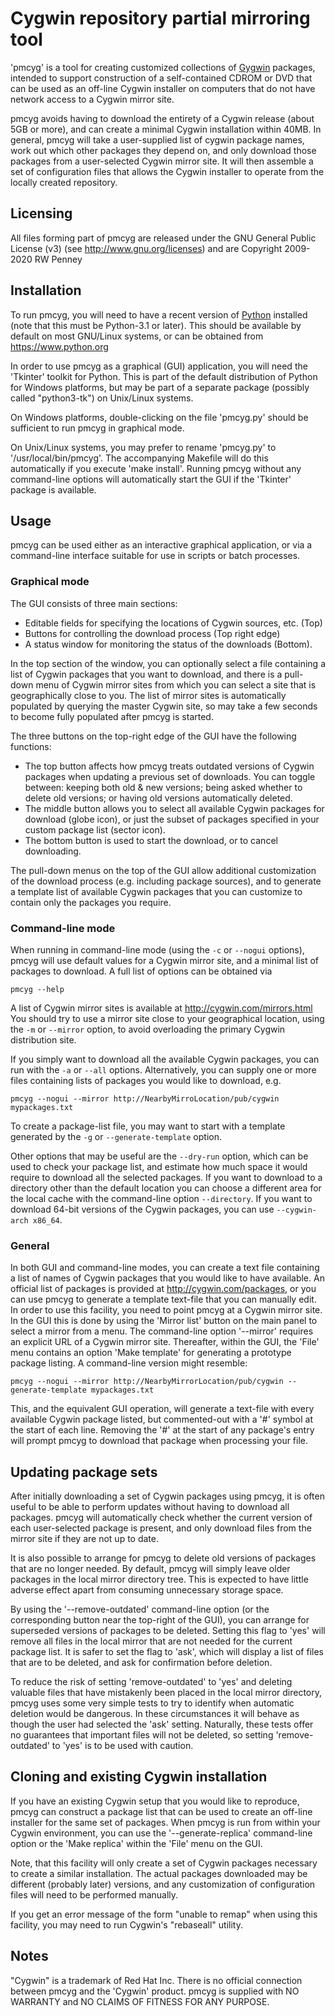 # Cygwin repository partial mirroring tool

'pmcyg' is a tool for creating customized collections of
[Gygwin](https://www.cygwin.com) packages,
intended to support construction of a self-contained CDROM or DVD
that can be used as an off-line Cygwin installer on computers that
do not have network access to a Cygwin mirror site.

pmcyg avoids having to download the entirety of a Cygwin release
(about 5GB or more), and can create a minimal Cygwin installation within 40MB.
In general, pmcyg will take a user-supplied list of cygwin package names,
work out which other packages they depend on, and only download those packages
from a user-selected Cygwin mirror site.  It will then assemble a set of
configuration files that allows the Cygwin installer to operate from
the locally created repository.


## Licensing

All files forming part of pmcyg are released under
the GNU General Public License (v3) (see http://www.gnu.org/licenses)
and are Copyright 2009-2020 RW Penney


## Installation

To run pmcyg, you will need to have a recent version of
[Python](https://www.python.org) installed
(note that this must be Python-3.1 or later). This should be available
by default on most GNU/Linux systems, or can be obtained from
https://www.python.org

In order to use pmcyg as a graphical (GUI) application, you will need
the 'Tkinter' toolkit for Python. This is part of the default distribution of
Python for Windows platforms, but may be part of a separate package
(possibly called "python3-tk") on Unix/Linux systems.

On Windows platforms, double-clicking on the file 'pmcyg.py' should be
sufficient to run pmcyg in graphical mode.

On Unix/Linux systems, you may prefer to rename 'pmcyg.py'
to '/usr/local/bin/pmcyg'. The accompanying Makefile will do this
automatically if you execute 'make install'. Running pmcyg without any
command-line options will automatically start the GUI if the 'Tkinter'
package is available.


## Usage

pmcyg can be used either as an interactive graphical application,
or via a command-line interface suitable for use in scripts or batch processes.

### Graphical mode

The GUI consists of three main sections:
  * Editable fields for specifying the locations of Cygwin sources, etc. (Top)
  * Buttons for controlling the download process (Top right edge)
  * A status window for monitoring the status of the downloads (Bottom).

In the top section of the window, you can optionally select a file containing
a list of Cygwin packages that you want to download, and there is a pull-down
menu of Cygwin mirror sites from which you can select a site that is
geographically close to you. The list of mirror sites is automatically
populated by querying the master Cygwin site, so may take a few seconds
to become fully populated after pmcyg is started.

The three buttons on the top-right edge of the GUI have the following functions:
  * The top button affects how pmcyg treats outdated versions of Cygwin packages
    when updating a previous set of downloads. You can toggle between:
    keeping both old & new versions; being asked whether to delete old versions;
    or having old versions automatically deleted.
  * The middle button allows you to select all available Cygwin packages
    for download (globe icon), or just the subset of packages specified
    in your custom package list (sector icon).
  * The bottom button is used to start the download, or to cancel downloading.

The pull-down menus on the top of the GUI allow additional customization
of the download process (e.g. including package sources), and to generate
a template list of available Cygwin packages that you can customize
to contain only the packages you require.

### Command-line mode

When running in command-line mode (using the `-c` or `--nogui` options),
pmcyg will use default values for a Cygwin mirror site, and a minimal
list of packages to download. A full list of options can be obtained via

```
pmcyg --help
```

A list of Cygwin mirror sites is available at http://cygwin.com/mirrors.html
You should try to use a mirror site close to your geographical location,
using the `-m` or `--mirror` option, to avoid overloading the primary
Cygwin distribution site.

If you simply want to download all the available Cygwin packages,
you can run with the `-a` or `--all` options. Alternatively, you can
supply one or more files containing lists of packages you would like
to download, e.g.

```
pmcyg --nogui --mirror http://NearbyMirroLocation/pub/cygwin mypackages.txt
```

To create a package-list file, you may want to start with a template
generated by the `-g` or `--generate-template` option.

Other options that may be useful are the `--dry-run` option, which can be used
to check your package list, and estimate how much space it would require
to download all the selected packages. If you want to download to a directory
other than the default location you can choose a different area for the
local cache with the command-line option `--directory`. If you want
to download 64-bit versions of the Cygwin packages, you can use
`--cygwin-arch x86_64`.


### General

In both GUI and command-line modes, you can create a text file
containing a list of names of Cygwin packages that you would like to
have available. An official list of packages is provided at
http://cygwin.com/packages, or you can use pmcyg to generate a template
text-file that you can manually edit. In order to use this facility,
you need to point pmcyg at a Cygwin mirror site. In the GUI
this is done by using the 'Mirror list' button on the main panel to select
a mirror from a menu. The command-line option '--mirror' requires an
explicit URL of a Cygwin mirror site. Thereafter, within the GUI,
the 'File' menu contains an option 'Make template' for generating
a prototype package listing. A command-line version might resemble:

```
pmcyg --nogui --mirror http://NearbyMirrorLocation/pub/cygwin --generate-template mypackages.txt
```

This, and the equivalent GUI operation, will generate a text-file
with every available Cygwin package listed, but commented-out with
a '#' symbol at the start of each line. Removing the '#' at the start
of any package's entry will prompt pmcyg to download that package when
processing your file.



## Updating package sets

After initially downloading a set of Cygwin packages using pmcyg, it is often
useful to be able to perform updates without having to download all packages.
pmcyg will automatically check whether the current version of each
user-selected package is present, and only download files from the mirror site
if they are not up to date.

It is also possible to arrange for pmcyg to delete old versions of packages
that are no longer needed. By default, pmcyg will simply leave older packages
in the local mirror directory tree. This is expected to have little adverse
effect apart from consuming unnecessary storage space.

By using the '--remove-outdated' command-line option (or the corresponding
button near the top-right of the GUI), you can arrange for superseded
versions of packages to be deleted.
Setting this flag to 'yes' will remove all files in the local mirror that
are not needed for the current package list. It is safer to set the flag to
'ask', which will display a list of files that are to be deleted, and ask for
confirmation before deletion.

To reduce the risk of setting 'remove-outdated' to 'yes' and deleting valuable
files that have mistakenly been placed in the local mirror directory,
pmcyg uses some very simple tests to try to identify when automatic deletion
would be dangerous. In these circumstances it will behave as though the user
had selected the 'ask' setting. Naturally, these tests offer no guarantees
that important files will not be deleted, so setting 'remove-outdated' to 'yes'
is to be used with caution.


## Cloning and existing Cygwin installation

If you have an existing Cygwin setup that you would like to reproduce,
pmcyg can construct a package list that can be used to create an off-line
installer for the same set of packages. When pmcyg is run from within
your Cygwin environment, you can use the '--generate-replica' command-line
option or the 'Make replica' within the 'File' menu on the GUI.

Note, that this facility will only create a set of Cygwin packages necessary
to create a similar installation. The actual packages downloaded may be
different (probably later) versions, and any customization of configuration
files will need to be performed manually.

If you get an error message of the form "unable to remap" when using this
facility, you may need to run Cygwin's "rebaseall" utility.


## Notes

"Cygwin" is a trademark of Red Hat Inc.
There is no official connection between pmcyg and the 'Cygwin' product.
pmcyg is supplied with NO WARRANTY and NO CLAIMS OF FITNESS FOR ANY PURPOSE.
